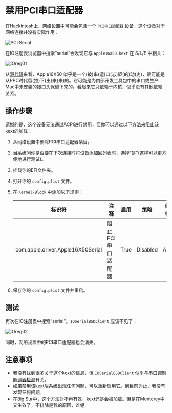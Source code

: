 # 禁用PCI串口适配器

在Hackintosh上，网络设置中可能会包含一个 `PCI串口适配器` 设备，这个设备对于网络连接并没有实际作用：

![PCI Serial](https://user-images.githubusercontent.com/76865553/179019541-b728d169-1675-4313-91a1-4288d6693ca1.png)

在IO注册表浏览器中搜索“serial”会发现它与 `Apple16X50.kext` 在 S/L/E 中相关：

![IOreg01](https://user-images.githubusercontent.com/76865553/178971557-01f0158d-7ab8-41e8-b3fe-5193e2058670.png)

从[源代码](https://github.com/apple-oss-distributions/Apple16X50Serial)来看，Apple16X50 似乎是一个(被)串(遗)口(忘)驱(的)动(史)，很可能是从PPC时代留(拉)下(出)来(来)的。它可能是为内部开发工具包中的串口或生产Mac中未安装的接口头保留下来的。看起来它只依赖于内核，似乎没有其他依赖关系。

## 操作步骤

遗憾的是，这个设备无法通过ACPI进行禁用，但你可以通过以下方法来阻止该kext的加载：

1. 从网络设置中删除PCI串口适配器条目。
2. 当系统问你是否要在下次连接时将设备添加回列表时，选择“是”(这样可以更方便地进行测试)。
3. 挂载你的EFI文件夹。
4. 打开你的 `config.plist` 文件。
5. 在 `Kernel/Block` 中添加以下规则：

	| 标识符 | 注释 | 启用 | 策略 | 架构 |
	|--------|------|:----:|:----:|:----:|
	| com.apple.driver.Apple16X50Serial | 阻止PCI串口适配器 | True | Disabled | Any |

6. 保存你的 `config.plist` 文件并重启。

## 测试

再次在IO注册表中搜索“serial”。`IOSerialBSDClient` 应该不见了：

![IOreg02](https://user-images.githubusercontent.com/76865553/178971604-4446dffe-27d4-4524-8734-0d1078f25d99.png)

同时，网络设置中的PCI串口适配器也会消失。

## 注意事项

- 我没有找到很多关于这个kext的信息，但 `IOSerialBSDClient` 似乎与[串口调制解调器检测](https://developer.apple.com/forums/thread/116061)有关。
- 如果禁用该kext后系统出现任何问题，可以重新启用它。到目前为止，我没有发现任何问题。
- 在Big Sur中，这个方法对不再有效，kext还是会被加载。但是在Monterey中又生效了，不排除是我的原因，难绷
